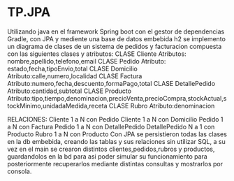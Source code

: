 # TP.JPA
Utilizando java en el framework Spring boot con el gestor de dependencias Gradle, con JPA y mediente 
una base de datos embebida h2 se implemento un diagrama de clases de un sistema de pedidos y facturacion 
compuesta con las siguientes clases y atributos:
CLASE Cliente
Atributos: nombre,apellido,telefono,email
CLASE Pedido
Atributo: estado,fecha,tipoEnvio,total
CLASE Domicilio
Atributo:calle,numero,localidad
CLASE Factura
Atributo:numero,fecha,descuento,formaPago,total
CLASE DetallePedido
Atributo:cantidad,subtotal
CLASE Producto
Atributo:tipo,tiempo,denominacion,precioVenta,precioCompra,stockActual,stockMinimo,unidadaMedida,receta
CLASE Rubro
Atributo:denominacion

RELACIONES: Cliente 1 a N con Pedido
            Cliente 1 a N con Domicilio
            Pedido 1 a N con Factura
            Pedido 1 a N con DetallePedido
            DetallePedido N a 1 con Producto
            Rubro 1 a N con Producto
Con JPA se persistieron todas las clases en la db embebida, creando las tablas y sus relaciones sin utilizar SQL,
a su vez en el main se crearon distintos clientes,pedidos,rubros y productos, guardandolos en la bd para asi poder 
simular su funcionamiento para posteriormente recuperarlos mediante distintas consultas y mostrarlos por consola.
